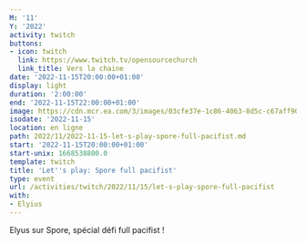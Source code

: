 ```yaml
---
M: '11'
Y: '2022'
activity: twitch
buttons:
- icon: twitch
  link: https://www.twitch.tv/opensourcechurch
  link_title: Vers la chaine
date: '2022-11-15T20:00:00+01:00'
display: light
duration: '2:00:00'
end: '2022-11-15T22:00:00+01:00'
image: https://cdn.mcr.ea.com/3/images/03cfe37e-1c86-4063-8d5c-c67aff90a293/1587735143-0x0-0-0.jpg
isodate: '2022-11-15'
location: en ligne
path: 2022/11/2022-11-15-let-s-play-spore-full-pacifist.md
start: '2022-11-15T20:00:00+01:00'
start-unix: 1668538800.0
template: twitch
title: 'Let''s play: Spore full pacifist'
type: event
url: /activities/twitch/2022/11/15/let-s-play-spore-full-pacifist
with:
- Elyius
---
```

Elyus sur Spore, spécial défi full pacifist !